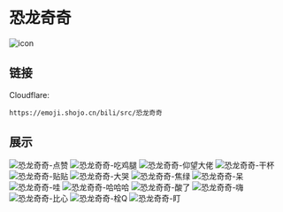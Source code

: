 # 恐龙奇奇
![icon](https://emoji.shojo.cn/bili/src/恐龙奇奇/icon.png)
## 链接
Cloudflare:
```
https://emoji.shojo.cn/bili/src/恐龙奇奇
```
## 展示
![恐龙奇奇-点赞](https://emoji.shojo.cn/bili/src/恐龙奇奇/恐龙奇奇-点赞.png)
![恐龙奇奇-吃鸡腿](https://emoji.shojo.cn/bili/src/恐龙奇奇/恐龙奇奇-吃鸡腿.png)
![恐龙奇奇-仰望大佬](https://emoji.shojo.cn/bili/src/恐龙奇奇/恐龙奇奇-仰望大佬.png)
![恐龙奇奇-干杯](https://emoji.shojo.cn/bili/src/恐龙奇奇/恐龙奇奇-干杯.png)
![恐龙奇奇-贴贴](https://emoji.shojo.cn/bili/src/恐龙奇奇/恐龙奇奇-贴贴.png)
![恐龙奇奇-大哭](https://emoji.shojo.cn/bili/src/恐龙奇奇/恐龙奇奇-大哭.png)
![恐龙奇奇-焦绿](https://emoji.shojo.cn/bili/src/恐龙奇奇/恐龙奇奇-焦绿.png)
![恐龙奇奇-呆](https://emoji.shojo.cn/bili/src/恐龙奇奇/恐龙奇奇-呆.png)
![恐龙奇奇-哇](https://emoji.shojo.cn/bili/src/恐龙奇奇/恐龙奇奇-哇.png)
![恐龙奇奇-哈哈哈](https://emoji.shojo.cn/bili/src/恐龙奇奇/恐龙奇奇-哈哈哈.png)
![恐龙奇奇-酸了](https://emoji.shojo.cn/bili/src/恐龙奇奇/恐龙奇奇-酸了.png)
![恐龙奇奇-嗨](https://emoji.shojo.cn/bili/src/恐龙奇奇/恐龙奇奇-嗨.png)
![恐龙奇奇-比心](https://emoji.shojo.cn/bili/src/恐龙奇奇/恐龙奇奇-比心.png)
![恐龙奇奇-栓Q](https://emoji.shojo.cn/bili/src/恐龙奇奇/恐龙奇奇-栓Q.png)
![恐龙奇奇-盯](https://emoji.shojo.cn/bili/src/恐龙奇奇/恐龙奇奇-盯.png)
